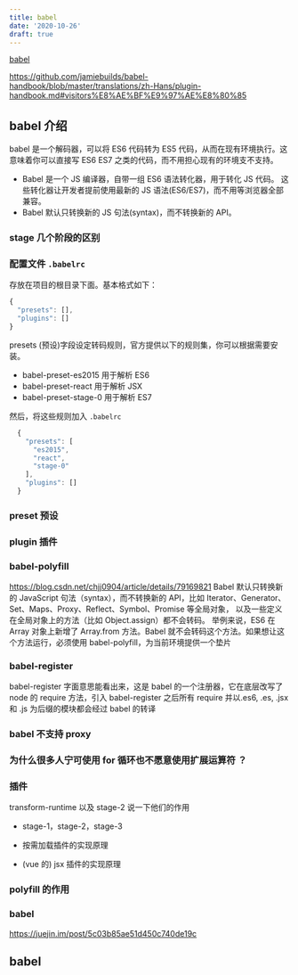 ```yaml
---
title: babel
date: '2020-10-26'
draft: true
---
```


[babel](https://www.vanadis.cn/2017/03/18/babel-stage-x/)

https://github.com/jamiebuilds/babel-handbook/blob/master/translations/zh-Hans/plugin-handbook.md#visitors%E8%AE%BF%E9%97%AE%E8%80%85

## babel 介绍

babel 是一个解码器，可以将 ES6 代码转为 ES5 代码，从而在现有环境执行。这意味着你可以直接写 ES6 ES7 之类的代码，而不用担心现有的环境支不支持。

- Babel 是一个 JS 编译器，自带一组 ES6 语法转化器，用于转化 JS 代码。
  这些转化器让开发者提前使用最新的 JS 语法(ES6/ES7)，而不用等浏览器全部兼容。
- Babel 默认只转换新的 JS 句法(syntax)，而不转换新的 API。

### stage 几个阶段的区别

### 配置文件 `.babelrc`

存放在项目的根目录下面。基本格式如下：

```js
{
  "presets": [],
  "plugins": []
}
```

presets (预设)字段设定转码规则，官方提供以下的规则集，你可以根据需要安装。

- babel-preset-es2015 用于解析 ES6
- babel-preset-react 用于解析 JSX
- babel-preset-stage-0 用于解析 ES7

然后，将这些规则加入 `.babelrc`

```js
  {
    "presets": [
      "es2015",
      "react",
      "stage-0"
    ],
    "plugins": []
  }
```

### preset 预设

### plugin 插件

### babel-polyfill

https://blog.csdn.net/chjj0904/article/details/79169821
Babel 默认只转换新的 JavaScript 句法（syntax），而不转换新的 API，比如 Iterator、Generator、Set、Maps、Proxy、Reflect、Symbol、Promise 等全局对象，
以及一些定义在全局对象上的方法（比如 Object.assign）都不会转码。
举例来说，ES6 在 Array 对象上新增了 Array.from 方法。Babel 就不会转码这个方法。如果想让这个方法运行，必须使用 babel-polyfill，为当前环境提供一个垫片

### babel-register

babel-register 字面意思能看出来，这是 babel 的一个注册器，它在底层改写了 node 的 require 方法，引入 babel-register 之后所有 require 并以.es6, .es, .jsx 和 .js 为后缀的模块都会经过 babel 的转译

### babel 不支持 proxy

### 为什么很多人宁可使用 for 循环也不愿意使用扩展运算符 ？

### 插件

transform-runtime 以及 stage-2 说一下他们的作用

- stage-1，stage-2，stage-3

- 按需加载插件的实现原理
- (vue 的) jsx 插件的实现原理

### polyfill 的作用

### babel

https://juejin.im/post/5c03b85ae51d450c740de19c

## babel
